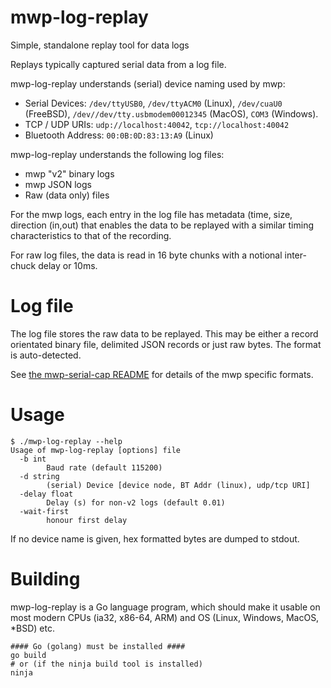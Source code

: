 # mwp-log-replay

Simple, standalone replay tool for data logs

Replays typically captured serial data from a log file.

mwp-log-replay understands (serial) device naming used by mwp:

* Serial Devices: `/dev/ttyUSB0`, `/dev/ttyACM0` (Linux), `/dev/cuaU0` (FreeBSD), `/dev//dev/tty.usbmodem00012345` (MacOS), `COM3` (Windows).
* TCP / UDP URIs: `udp://localhost:40042`, `tcp://localhost:40042`
* Bluetooth Address: `00:0B:0D:83:13:A9` (Linux)

mwp-log-replay understands the following log files:

* mwp "v2" binary logs
* mwp JSON logs
* Raw (data only) files

For the mwp logs, each entry in the log file has metadata (time, size, direction (in,out) that enables the data to be replayed with a similar timing characteristics to that of the recording.

For raw log files, the data is read in 16 byte chunks with a notional inter-chuck delay or 10ms.

# Log file

The log  file stores the raw data to be replayed. This may be either a record orientated binary file, delimited JSON records or just raw bytes. The format is auto-detected.

See [the mwp-serial-cap README](../mwp-serial-cap/README.md) for details of the mwp specific formats.

# Usage

```
$ ./mwp-log-replay --help
Usage of mwp-log-replay [options] file
  -b int
    	Baud rate (default 115200)
  -d string
    	(serial) Device [device node, BT Addr (linux), udp/tcp URI]
  -delay float
    	Delay (s) for non-v2 logs (default 0.01)
  -wait-first
    	honour first delay
```

If no device name is given, hex formatted bytes are dumped to stdout.


# Building

mwp-log-replay is a Go language program, which should make it usable on most modern CPUs (ia32, x86-64, ARM) and OS (Linux, Windows, MacOS, *BSD) etc.

```
#### Go (golang) must be installed ####
go build
# or (if the ninja build tool is installed)
ninja
```
